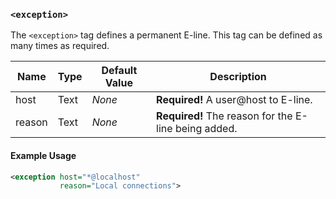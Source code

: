<!-- This file contains a page fragment. Any changes will affect all pages that include it. -->

### `<exception>`

The `<exception>` tag defines a permanent E-line. This tag can be defined as many times as required.

Name   | Type | Default Value | Description
------ | ---- | ------------- | -----------
host   | Text | *None*        | **Required!** A user@host to E-line.
reason | Text | *None*        | **Required!** The reason for the E-line being added.

#### Example Usage

```xml
<exception host="*@localhost"
           reason="Local connections">
```
